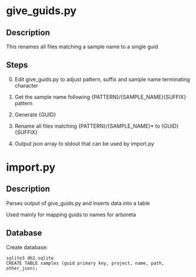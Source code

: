 # give_guids.py

## Description

This renames all files matching a sample name to a single guid

## Steps

0. Edit give_guids.py to adjust pattern, suffix and sample name terminating character

1. Get the sample name following {PATTERN}/{SAMPLE_NAME}{SUFFIX} pattern

2. Generate {GUID}

3. Rename all files matching {PATTERN}/{SAMPLE_NAME}* to {GUID}{SUFFIX}

4. Output json array to stdout that can be used by import.py

# import.py

## Description

Parses output of give_guids.py and inserts data into a table

Used mainly for mapping guids to names for arboreta

## Database

Create database:

    sqlite3 db2.sqlite
    CREATE TABLE samples (guid primary key, project, name, path, other_json);

